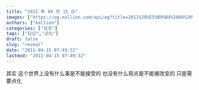 ```yaml
---
title: "2011 年 04 月 15 日"
images: ["https://og.eallion.com/api/og?title=2011%20%E5%B9%B4%2004%20%E6%9C%88%2015%20%E6%97%A5"]
authors: ["eallion"]
categories: ["日志"]
tags: ["日记","点化"]
draft: false
slug: "reveal"
date: "2011-04-15 07:49:32"
lastmod: "2011-04-15 07:49:32"
---
```


其实
这个世界上没有什么事是不能接受的
也没有什么观点是不能被改变的
只是需要点化
